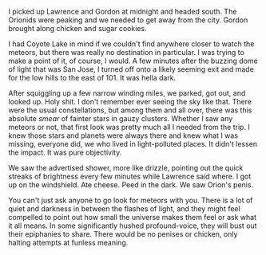 I picked up Lawrence and Gordon at midnight and headed south. The Orionids were peaking and we needed to get away from the city. Gordon brought along chicken and sugar cookies.

I had Coyote Lake in mind if we couldn't find anywhere closer to watch the meteors, but there was really no destination in particular. I was trying to make a point of it, of course, I would. A few minutes after the buzzing dome of light that was San Jose, I turned off onto a likely seeming exit and made for the low hills to the east of 101. It was hella dark.

After squiggling up a few narrow winding miles, we parked, got out, and looked up. Holy shit. I don't remember ever seeing the sky like that. There were the usual constellations, but among them and all over, there was this absolute <i>smear</i> of fainter stars in gauzy clusters. Whether I saw any meteors or not, that first look was pretty much all I needed from the trip. I knew those stars and planets were always there and knew what I was missing, everyone did, we who lived in light-polluted places. It didn't lessen the impact. It was pure objectivity.

We saw the advertised shower, more like drizzle, pointing out the quick streaks of brightness every few minutes while Lawrence said where. I got up on the windshield. Ate cheese. Peed in the dark. We saw Orion's penis.

You can't just ask anyone to go look for meteors with you. There is a lot of quiet and darkness in between the flashes of light, and they might feel compelled to point out how small the universe makes them feel or ask what it all means. In some significantly hushed profound-voice, they will bust out their epiphanies to share. There would be no penises or chicken, only halting attempts at funless meaning.
